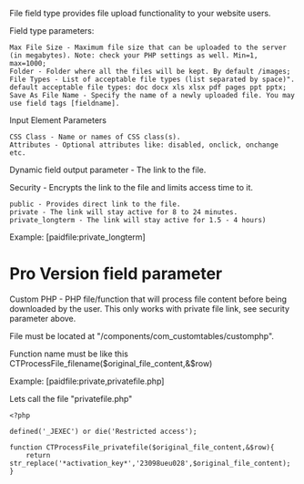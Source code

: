 File field type provides file upload functionality to your website users.

Field type parameters:

    Max File Size - Maximum file size that can be uploaded to the server (in megabytes). Note: check your PHP settings as well. Min=1, max=1000;
    Folder - Folder where all the files will be kept. By default /images;
    File Types - List of acceptable file types (list separated by space)". default acceptable file types: doc docx xls xlsx pdf pages ppt pptx;
    Save As File Name - Specify the name of a newly uploaded file. You may use field tags [fieldname].

Input Element Parameters

    CSS Class - Name or names of CSS class(s).
    Attributes - Optional attributes like: disabled, onclick, onchange etc.

Dynamic field output parameter - The link to the file.

Security - Encrypts the link to the file and limits access time to it.

    public - Provides direct link to the file.
    private - The link will stay active for 8 to 24 minutes.
    private_longterm - The link will stay active for 1.5 - 4 hours)

Example: [paidfile:private_longterm]

# Pro Version field parameter

Custom PHP - PHP file/function that will process file content before being downloaded by the user. This only works with private file link, see security parameter above.

File must be located at "/components/com_customtables/customphp".

Function name must be like this CTProcessFile_filename($original_file_content,&$row)

Example: [paidfile:private,privatefile.php]

Lets call the file "privatefile.php"


	<?php
	
	defined('_JEXEC') or die('Restricted access');
	
	function CTProcessFile_privatefile($original_file_content,&$row){
	    return str_replace('*activation_key*','23098ueu028',$original_file_content);
	}
	
